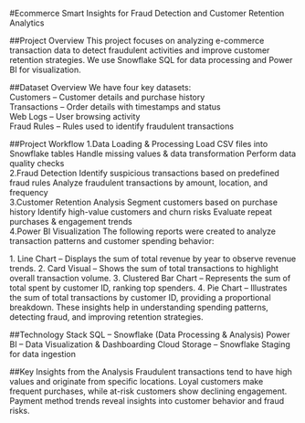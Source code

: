 #Ecommerce Smart Insights for Fraud Detection and Customer Retention Analytics

##Project Overview
This project focuses on analyzing e-commerce transaction data to detect fraudulent activities and improve customer retention strategies. We use Snowflake SQL for data processing and Power BI for visualization.

##Dataset Overview
We have four key datasets:  
Customers – Customer details and purchase history  
Transactions – Order details with timestamps and status  
Web Logs – User browsing activity  
Fraud Rules – Rules used to identify fraudulent transactions  

##Project Workflow
1️.Data Loading & Processing
  Load CSV files into Snowflake tables
  Handle missing values & data transformation
  Perform data quality checks  
2️.Fraud Detection
  Identify suspicious transactions based on predefined fraud rules
  Analyze fraudulent transactions by amount, location, and frequency  
3️.Customer Retention Analysis
  Segment customers based on purchase history
  Identify high-value customers and churn risks
  Evaluate repeat purchases & engagement trends  
4️.Power BI Visualization
  The following reports were created to analyze transaction patterns and customer spending behavior:

1️. Line Chart – Displays the sum of total revenue by year to observe revenue trends.
2️. Card Visual – Shows the sum of total transactions to highlight overall transaction volume.
3️. Clustered Bar Chart – Represents the sum of total spent by customer ID, ranking top spenders.
4️. Pie Chart – Illustrates the sum of total transactions by customer ID, providing a proportional breakdown.
These insights help in understanding spending patterns, detecting fraud, and improving retention strategies.

##Technology Stack
  SQL – Snowflake (Data Processing & Analysis)
  Power BI – Data Visualization & Dashboarding
  Cloud Storage – Snowflake Staging for data ingestion

 ##Key Insights from the Analysis
 Fraudulent transactions tend to have high values and originate from specific locations.
 Loyal customers make frequent purchases, while at-risk customers show declining engagement.
 Payment method trends reveal insights into customer behavior and fraud risks.









